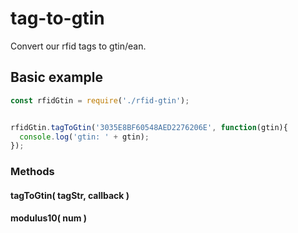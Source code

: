 tag-to-gtin
=====

Convert our rfid tags to gtin/ean.

Basic example
-----

```js
const rfidGtin = require('./rfid-gtin');


rfidGtin.tagToGtin('3035E8BF60548AED2276206E', function(gtin){
  console.log('gtin: ' + gtin);
});
```

### Methods

#### tagToGtin( tagStr, callback )

#### modulus10( num )
